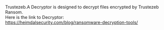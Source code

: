 Trustezeb.A Decryptor is designed to decrypt files encrypted by Trustezeb Ransom.\
Here is the link to Decryptor:\
https://heimdalsecurity.com/blog/ransomware-decryption-tools/
